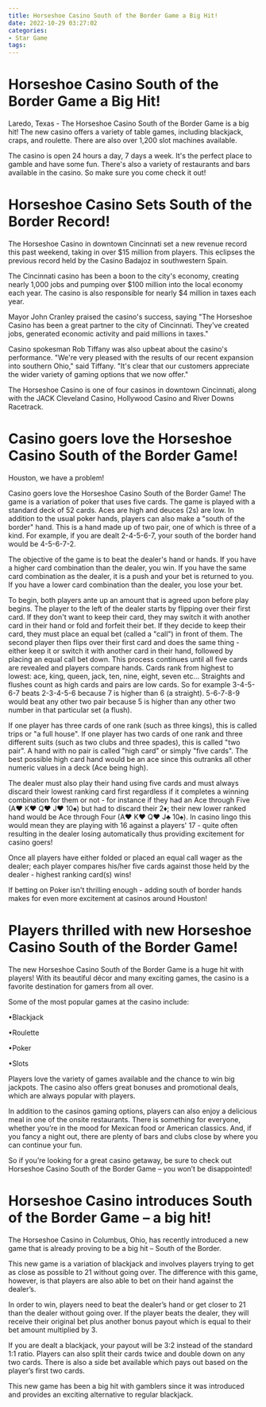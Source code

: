 ```yaml
---
title: Horseshoe Casino South of the Border Game a Big Hit!
date: 2022-10-29 03:27:02
categories:
- Star Game
tags:
---
```



#  Horseshoe Casino South of the Border Game a Big Hit!

Laredo, Texas - The Horseshoe Casino South of the Border Game is a big hit! The new casino offers a variety of table games, including blackjack, craps, and roulette. There are also over 1,200 slot machines available.

The casino is open 24 hours a day, 7 days a week. It's the perfect place to gamble and have some fun. There's also a variety of restaurants and bars available in the casino. So make sure you come check it out!

#  Horseshoe Casino Sets South of the Border Record!

The Horseshoe Casino in downtown Cincinnati set a new revenue record this past weekend, taking in over $15 million from players. This eclipses the previous record held by the Casino Badajoz in southwestern Spain.

The Cincinnati casino has been a boon to the city's economy, creating nearly 1,000 jobs and pumping over $100 million into the local economy each year. The casino is also responsible for nearly $4 million in taxes each year.

Mayor John Cranley praised the casino's success, saying "The Horseshoe Casino has been a great partner to the city of Cincinnati. They've created jobs, generated economic activity and paid millions in taxes."

Casino spokesman Rob Tiffany was also upbeat about the casino's performance. "We're very pleased with the results of our recent expansion into southern Ohio," said Tiffany. "It's clear that our customers appreciate the wider variety of gaming options that we now offer."

The Horseshoe Casino is one of four casinos in downtown Cincinnati, along with the JACK Cleveland Casino, Hollywood Casino and River Downs Racetrack.

#  Casino goers love the Horseshoe Casino South of the Border Game!

Houston, we have a problem!

Casino goers love the Horseshoe Casino South of the Border Game! The game is a variation of poker that uses five cards. The game is played with a standard deck of 52 cards. Aces are high and deuces (2s) are low. In addition to the usual poker hands, players can also make a "south of the border" hand. This is a hand made up of two pair, one of which is three of a kind. For example, if you are dealt 2-4-5-6-7, your south of the border hand would be 4-5-6-7-2.

The objective of the game is to beat the dealer's hand or hands. If you have a higher card combination than the dealer, you win. If you have the same card combination as the dealer, it is a push and your bet is returned to you. If you have a lower card combination than the dealer, you lose your bet.

To begin, both players ante up an amount that is agreed upon before play begins. The player to the left of the dealer starts by flipping over their first card. If they don't want to keep their card, they may switch it with another card in their hand or fold and forfeit their bet. If they decide to keep their card, they must place an equal bet (called a "call") in front of them. The second player then flips over their first card and does the same thing - either keep it or switch it with another card in their hand, followed by placing an equal call bet down. This process continues until all five cards are revealed and players compare hands. Cards rank from highest to lowest: ace, king, queen, jack, ten, nine, eight, seven etc... Straights and flushes count as high cards and pairs are low cards. So for example 3-4-5-6-7 beats 2-3-4-5-6 because 7 is higher than 6 (a straight). 5-6-7-8-9 would beat any other two pair because 5 is higher than any other two number in that particular set (a flush).

If one player has three cards of one rank (such as three kings), this is called trips or "a full house". If one player has two cards of one rank and three different suits (such as two clubs and three spades), this is called "two pair". A hand with no pair is called "high card" or simply "five cards". The best possible high card hand would be an ace since this outranks all other numeric values in a deck (Ace being high). 

The dealer must also play their hand using five cards and must always discard their lowest ranking card first regardless if it completes a winning combination for them or not - for instance if they had an Ace through Five (A♥ K♥ Q♥ J♥ 10♠) but had to discard their 2♦; their new lower ranked hand would be Ace through Four (A♥ K♥ Q♥ J♣ 10♠). In casino lingo this would mean they are playing with 16 against a players' 17 - quite often resulting in the dealer losing automatically thus providing excitement for casino goers!

Once all players have either folded or placed an equal call wager as the dealer; each player compares his/her five cards against those held by the dealer - highest ranking card(s) wins! 

If betting on Poker isn't thrilling enough - adding south of border hands makes for even more excitement at casinos around Houston!

#  Players thrilled with new Horseshoe Casino South of the Border Game!

The new Horseshoe Casino South of the Border Game is a huge hit with players! With its beautiful décor and many exciting games, the casino is a favorite destination for gamers from all over.

Some of the most popular games at the casino include:

•Blackjack

•Roulette

•Poker

•Slots

Players love the variety of games available and the chance to win big jackpots. The casino also offers great bonuses and promotional deals, which are always popular with players.

In addition to the casinos gaming options, players can also enjoy a delicious meal in one of the onsite restaurants. There is something for everyone, whether you’re in the mood for Mexican food or American classics. And, if you fancy a night out, there are plenty of bars and clubs close by where you can continue your fun.

So if you’re looking for a great casino getaway, be sure to check out Horseshoe Casino South of the Border Game – you won’t be disappointed!

#  Horseshoe Casino introduces South of the Border Game – a big hit!

The Horseshoe Casino in Columbus, Ohio, has recently introduced a new game that is already proving to be a big hit – South of the Border.

This new game is a variation of blackjack and involves players trying to get as close as possible to 21 without going over. The difference with this game, however, is that players are also able to bet on their hand against the dealer’s.

In order to win, players need to beat the dealer’s hand or get closer to 21 than the dealer without going over. If the player beats the dealer, they will receive their original bet plus another bonus payout which is equal to their bet amount multiplied by 3.

If you are dealt a blackjack, your payout will be 3:2 instead of the standard 1:1 ratio. Players can also split their cards twice and double down on any two cards. There is also a side bet available which pays out based on the player’s first two cards.

This new game has been a big hit with gamblers since it was introduced and provides an exciting alternative to regular blackjack.